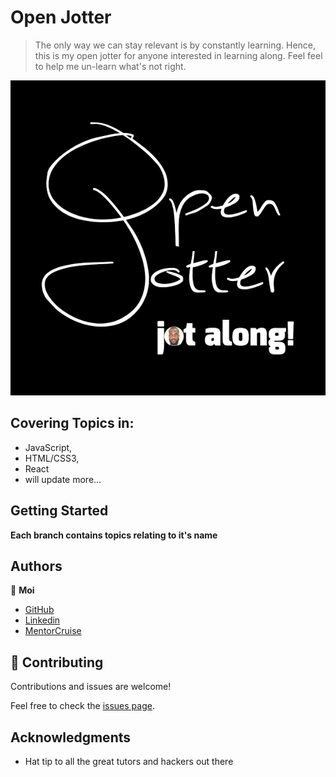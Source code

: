 # Open Jotter

> The only way we can stay relevant is by constantly learning. Hence, this is my open jotter for anyone interested in learning along. Feel feel to help me un-learn what's not right.

![screenshot](./openJotter_new.jpg)

## Covering Topics in:

- JavaScript,
- HTML/CSS3,
- React
- will update more...


## Getting Started

**Each branch contains topics relating to it's name**



## Authors

👤 **Moi**

- [GitHub](https://github.com/oracleot)
- [Linkedin](https://linkedin.com/in/doduronbi)
- [MentorCruise](https://mentorcruise.com/mentor/DamilolaOduronbi/)

## 🤝 Contributing

Contributions and issues are welcome!

Feel free to check the [issues page](issues/).

## Acknowledgments

- Hat tip to all the great tutors and hackers out there
